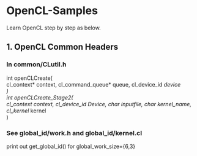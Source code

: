# OpenCL-Samples
Learn OpenCL step by step as below.

## 1. OpenCL Common Headers
### In common/CLutil.h
int openCLCreate(  
    cl_context* context, cl_command_queue* queue, cl_device_id *device  
)  
int openCLCreate_Stage2(  
    cl_context context, cl_device_id Device, char *inputfile, char* kernel_name, cl_kernel* kernel  
)  

### See global_id/work.h and global_id/kernel.cl
print out get_global_id() for global_work_size={6,3}  

